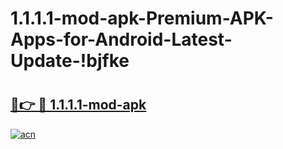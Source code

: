 # 1.1.1.1-mod-apk-Premium-APK-Apps-for-Android-Latest-Update-!bjfke

# <h2><a href="https://r76sqc.esa.edu.pl?title=1.1.1.1-mod-apk&ref=bjfke">🔗👉 🔴 1.1.1.1-mod-apk</a></h2>

[![acn](https://github.com/user-attachments/assets/0f9c940e-d8b0-45ae-aac7-cd30a18b3e1c)](https://r76sqc.esa.edu.pl?title=1.1.1.1-mod-apk&ref=bjfke)

